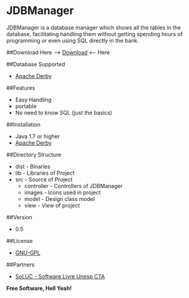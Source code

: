 # JDBManager
JDBManager is a database manager which shows all the tables in the database, facilitating handling them without getting spending hours of programming or even using SQL directly in the bank.

##Download
Here --> [Download] <-- Here

##Database Supported
  - [Apache Derby]

##Features
  - Easy Handling
  - portable
  - No need to know SQL (just the basics)

##Installation
  - Java 1.7 or higher
  - [Apache Derby]

##Directory Structure
  * dist - Binaries
  * lib  - Libraries of Project
  * src  - Source of Project
    * controller - Controllers of JDBManager
    * images - Icons used in project
    * model - Design class model
    * view - View of project

##Version
  - 0.5

##License
  - [GNU-GPL]

##Partners
  - [SoLUC - Software Livre Unesp CTA]

**Free Software, Hell Yeah!**

[SoLUC - Software Livre Unesp CTA]:https://sites.google.com/site/projetosoluc/
[Apache Derby]:http://db.apache.org/derby/
[GNU-GPL]:http://www.gnu.org/copyleft/gpl.html
[Download]:https://github.com/zerossB/JDBManager/blob/master/dist/JDBManager.rar?raw=true